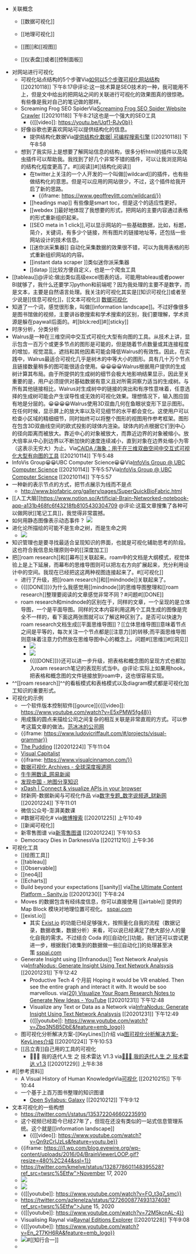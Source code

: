 - 关联概念
    - [[数据可视化]]
    - [[地理可视化]]

    - [[图]]和[[视图]]
    - [[仪表盘]]或者[[控制面板]]
- 对网站进行可视化
    - 可视化站点结构的5个步骤Via[如何以5个步骤可视化网站结构](https://www.link-assistant.com/news/site-visualization-guide.html) [[20210118]] 下午8:17@评论:这一技术算是SEO技术的一种，我可能用不上，但是文中给出的把网站之间的关联进行可视化的效果图真的很惊艳。有些像是我对自己的笔记做的那样。
    - Screaming Frog SEO SpiderVia[Screaming Frog SEO Spider Website Crawler](https://www.screamingfrog.co.uk/seo-spider/) [[20210118]] 下午8:21这也是一个强大的SEO工具
        - {{[[video]]: https://youtu.be/Uqf1-RJv0b}}
    - 好像谷歌也更喜欢网站可以提供结构化的信息。
        - 提供结构化数据Via[提供结构化数据| 可编程搜索引擎](https://developers.google.com/custom-search/docs/structured_data) [[20210118]] 下午8:58
    - 想到了我实际上是想要了解网站信息的结构，很多分析html的插件以及爬虫插件可以帮助我。我找到了好几个非常不错的插件，可以让我浏览网站的结构化程度更高了。#[[阅读]]#[[结构化阅读]]
        - 在twitter上关注的一个人开发的一个叫做[[wildcard]]的插件，也有些做结构化的意思。但是可以应用的网站很少，不过，这个插件给我开启了新的思路。
            - {{iframe: https://www.geoffreylitt.com/wildcard/}}
        - [[headings map]] 有些像是smart toc，但是这个的适应性更好。
        - [[webdex ]]最好地体现了我想要的形式，把网站的主要内容通过表格的形式重新组织起来。
        - [[SEO meta in 1 click]],可以显示网站的一些基础数据，比如，标题，简介，关键词，有多少个链接，所有图片的链接地址等，还包括一些网站设计的技术信息。
        - [[迷你派采集器]] 自动化采集数据的效果很不错，可以为我用表格的形式重新组织网站的内容。
        - [[instant data scraper ]]类似迷你派采集器
        - [[datap ]]比较方便自定义，也是一个爬虫工具
- [[tableau]]@评论:做出类似高级excel图表的话，可能用tableau或者power BI就够了，我什么还要学习python和前端呢？因为我处理的主要不是数字，而是文本，主要是自然语言处理。我关注的可视化其实是[[知识可视化]]或者至少说是[[信息可视化]]，[[文本可视化]] [数据可视化](((VlO6LZ6OW)))
- 知道了一个词，感觉很形象，叫做[[information landscape]]。不过好像很多是图书馆做的视频，主要讲谷歌搜索和学术搜索的区别，我们要理解，学术资源是躲在paywall后面的。#[[blck:red]]#[[sticky]]
- 时序分析，分类分析
- Walrus是一种在三维空间中交互式可视化大型有向图的工具。从技术上讲，显示包含一百万个或更多节点的图形是可能的，但是随着节点数量或其连接程度的增加，视觉混乱，遮挡和其他因素可能会降低Walrus的有效性。因此，在实践中，Walrus最适合可视化几乎是树木的中等大小的图形。具有几十万个节点且链接数量稍多的图可能很适合使用。😀😀😀😀Walrus根据用户提供的生成树计算其布局。由于所提供的生成树的细节会极大地影响结果显示，因此至关重要的是，用户必须提供对基础数据有意义且对所需洞察力适当的生成树。与所有其他链接相比，Walrus对生成树中的链接的突出和有序性意味着，任意选择的生成树可能会产生误导性或无效的可视化效果。理想情况下，输入图应固有地是分层的。😀😀😀😀Walrus使用3D双曲几何在鱼眼状变形下显示图形。在任何时候，显示屏上的放大率以及可见细节的水平都会变化。这使用户可以检查小区域的精细细节，同时始终可以将整个图形的视图用作参考框架。图形在包含3D双曲线空间的欧式投影的球体内渲染。球体内的点根据它们到中心的径向距离而被放大。靠近中心的对象被放大，而靠近边界的对象被缩小。放大倍率从中心到边界以不断加快的速度连续减小，直到对象在边界处缩小为零（这表示无穷大）为止。Via[CAIDA /海象：用于在三维双曲空间中交互式可视化大型有向图的工具](https://github.com/CAIDA/walrus) [[20210114]] 下午5:48
- InfoVis Group😀😀UBC Computer Science😀😀Via[InfoVis Group @ UBC Computer Science](http://www.cs.ubc.ca/group/infovis/) [[20210114]] 下午5:57Via[InfoVis Group @ UBC Computer Science](http://www.cs.ubc.ca/group/infovis/) [[20210114]] 下午5:57
- 一种新的表示节点的方式，把节点展示为线而不是点
    - http://www.biofabric.org/gallery/pages/SuperQuickBioFabric.html
- [[人工大脑]]https://www.notion.so/Artificial-Brain-Networked-notebook-app-a131b468fc6f43218fb8105430304709   @评论:这篇文章搜集了各种可以做网状[[笔记工具]]，我觉得非常震撼。
- 如何用静态图像表示动态事件？
![](https://firebasestorage.googleapis.com/v0/b/firescript-577a2.appspot.com/o/imgs%2Fapp%2Fxinyiheng%2F_kZ-8yCOt6.png?alt=media&token=d61472df-cceb-44a0-a9ee-2bc96d03dcb5)
- 进化论所描绘的可能不是生命之树，而是生命之网
    - ![](https://firebasestorage.googleapis.com/v0/b/firescript-577a2.appspot.com/o/imgs%2Fapp%2Fxinyiheng%2FZC-ye2Ec-V.png?alt=media&token=8c924cfa-1beb-480c-838d-3045473ba430)
- 知识管理也是要寻找最适合呈现知识的界面，也就是可视化辅助思考的阶段。这也符合我信息处理原则中的[[深度加工]]
- 把[[roam research]]和[[幕布]]关联起来。roam中的文档是大纲模式，视觉体验上是上下延展，而幕布的思维导图则可以把左右方向扩展起来，充分利用设计中的空间。我现在已经把这这两种视图连接起来了。#[[可视化]]
    - 进行了升级，把[[roam research]]和[[mindnode]]关联起来了。
    - {{[[DONE]]}}为什么我感觉用[[mindnode]]的思维导图整理和[[roam research]]整理要阅读的文章感觉非常不同？#问题#[[DONE]]
    - roam research和mindnode的区别在于，同样的文章，一个呈现的是立体导图，一个是平面导图。同样的文本内容利用这两个工具生成的图像是完全不一样的，看下面这两张图就可以了解这种区别了。是否可以快速为roam research文档生成[[平面思维导图]]？[[立体思维导图]]意味着节点之间是平等的，每次关注一个节点都是[[注意力]]的转移;而平面思维导图则意味着注意力仍然放在思维导图中心的概念上。问题#[[思维]]#[[洞见]]
        - ![](https://firebasestorage.googleapis.com/v0/b/firescript-577a2.appspot.com/o/imgs%2Fapp%2Fxinyiheng%2Furc721pzYw.png?alt=media&token=a7d6b550-6d1c-41e5-a686-d81109f27074)
        - ![](https://firebasestorage.googleapis.com/v0/b/firescript-577a2.appspot.com/o/imgs%2Fapp%2Fxinyiheng%2FRZYOISCq0S.png?alt=media&token=92ff9a65-0d7a-4bec-a270-eb9139f163d9)
        - {{[[DONE]]}}还可以进一步升级，把表格和概念图的呈现方式也都加入roam research笔记的表现形式当中。@评论:实际上如果用hook，把表格和概念图的文件链接放到roam中，这也很容易实现。
- ^^[[roam research]]^^的看板模式和表格模式以及diagram模式都是可视化加工知识的重要形式。
- 可视化的示例
    - 一个软件版本控制软件[[gource]]{{[[video]]: https://www.youtube.com/watch?v=E5xPMW5fg48}}
    - 用成簇的圆点来描绘公司之间复杂的相互关联是非常直观的方式。可以参考这篇文章的做法。[范冰冰的公司网](https://app.yinxiang.com/shard/s63/nl/13797828/185d4f8f-d3ea-42dd-a379-1d986aae416b/)
    - {{iframe: https://www.ludovicriffault.com/#/projects/visual-grammar}}
    - [The Pudding](https://pudding.cool/)
[[20201224]] 下午11:04
    - [Visual Capitalist](https://www.visualcapitalist.com/)
    - {{iframe: https://www.visualcinnamon.com/}}
    - [数据可视化 Archives - 全球深度报道网](https://cn.gijn.org/tag/%E6%95%B0%E6%8D%AE%E5%8F%AF%E8%A7%86%E5%8C%96/)
    - [牛牛圈](https://q.futunn.com/account/nnq?uid=5590138)[数读_网易新闻](http://data.163.com/special/datablog/)
    - [发现中国 - 地图分享知识](https://www.ageeye.cn/)
    - [xDash | Connect & visualize APIs in your browser](https://xdash.io/)
    - 财新网-数据新闻与可视化作品
via[数字专题_数字说频道_财新网](http://datanews.caixin.com/datatopic/)
[[20201224]] 下午11:01
    - 微信公众号-澎湃美数课
    - #数据可视化#
via[微博搜索](https://s.weibo.com/weibo?q=%23%E6%95%B0%E6%8D%AE%E5%8F%AF%E8%A7%86%E5%8C%96%23&Refer=hot_weibo)
[[20201225]] 上午10:49
    - [[新闻可视化]]
    - 新零售图谱
via[新零售图谱](https://mp.weixin.qq.com/s/9FYCzqxI_6jnSD_DJDkI4w)
[[20201224]] 下午10:53
    - Democracy Dies in DarknessVia[](https://www.washingtonpost.com/arts-entertainment/interactive/2021/tenement-museum/) [[20211210]] 上午9:36
- 可视化工具
    - [[绘图工具]]
    - [[tableau]]
    - [[Observable]]
    - [[neo4j]]
    - [[Echarts]]
    - Build beyond your expectations  [[sanity]]
via[The Ultimate Content Platform - Sanity.io](https://www.sanity.io/)
[[20201230]] 下午8:24
    - Moves 的数据包含有经纬度信息，你可以直接使用 [[airtable]] 提供的 Map Block 模块对地理位置可视化。 [sspai.com](https://sspai.com/post/42918)
    - [[exist.io]]
        - 其实 [Exist.io](http://exist.io/) 的功能已经足够强大，按照量化自我的流程（数据记录，数据收集，数据分析）来看，可以说已经满足了绝大部分人的量化自我的需求。不过结合 Coda 的[[自动化]]功能，我们还可以尝试更进一步，根据我们收集到的数据做一些[[自动化]]的处理甚至决策 [sspai.com](https://sspai.com/post/56565)
    - Generate Insight using  [[Infranodus]]
Text Network Analysis
via[InfraNodus: Generate Insight Using Text Network Analsysis](https://infranodus.com/#usecases)
[[20201231]] 下午12:42
        - Productive Tech
4 个月前
Hoping it would be VR enabled. Then see the entire graph and interact it with. It would be soo marvellous.
via[(20) Visualize Your Roam Research Notes to Generate New Ideas - YouTube](https://www.youtube.com/watch?v=ePLNXN_cg-w)
[[20201231]] 下午12:48
        - Visualize any Text or Data as a Network
via[InfraNodus: Generate Insight Using Text Network Analsysis](https://infranodus.com/#usecases)
[[20201231]] 下午12:49
        - {{[[youtube]]: https://www.youtube.com/watch?v=Zbq3N5B5DbE&feature=emb_logo}}
    - 图可视化分析解决方案-[[KeyLines]]介绍
via[图可视化分析解决方案-KeyLines介绍](https://mp.weixin.qq.com/s?__biz=MzAxNTgzMDI5MA==&mid=2650665009&idx=1&sn=8a8baac98ef776b291d3111d1f64fd0e&chksm=83f74c4cb480c55a4f5bc24c7bb1c1791aad5f691844daee910d3070da37c90ad751a9a3c1a9&scene=132#wechat_redirect)
[[20201224]] 下午10:53
    - [[吕立青]]自己用的工具的可视化
        - 🥚🐣🐥 我的迭代人生 之 技术雷达 V1.3
via[🥚🐣🐥 我的迭代人生 之 技术雷达 v1.3](https://radar.thoughtworks.com/?sheetId=https://raw.githubusercontent.com/JimmyLv/CHANGLOG.md/master/packages/radar/%25F0%259F%25A5%259A%25F0%259F%2590%25A3%25F0%259F%2590%25A5%2520%25E6%2588%2591%25E7%259A%2584%25E8%25BF%25AD%25E4%25BB%25A3%25E4%25BA%25BA%25E7%2594%259F%2520%25E4%25B9%258B%2520%25E6%258A%2580%25E6%259C%25AF%25E9%259B%25B7%25E8%25BE%25BE%2520v1.3.csv)
[[20201229]] 上午8:38
- #[[参考资料]]
    - A Visual History of Human KnowledgeVia[可视化](https://www.youtube.com/watch?v=BQZKs75RMqM) [[20210215]] 下午10:44
    - 一个基于上百万图书整理的知识图谱
        - [Open Syllabus: Galaxy](https://galaxy.opensyllabus.org/) [[20210212]] 下午9:12
- 文本可视化的一些构想
    - https://twitter.com/i/status/1353722046602235910
    - 这个视频已经距今已经27年了，但现在还没有类似的一站式信息管理系统。这个就是[[information landscape]]
        - {{[[video]]: https://www.youtube.com/watch?v=Qn9zCrIJzLs&feature=youtu.be}}
    - {{iframe: https://i1.wp.com/blog.eyewire.org/wp-content/uploads/2016/04/BrainViewerLOOP.gif?resize=480%2C244&ssl=1}}
    - https://twitter.com/kmelve/status/1328778601148395528?ref_src=twsrc%5Etfw">November 17, 2020
    - ![](https://firebasestorage.googleapis.com/v0/b/firescript-577a2.appspot.com/o/imgs%2Fapp%2Fxinyiheng%2FvmUPyWYdyd.png?alt=media&token=3f2c19a1-3ca5-4ca6-b467-b742fa0c6588)
    - ![](https://firebasestorage.googleapis.com/v0/b/firescript-577a2.appspot.com/o/imgs%2Fapp%2Fxinyiheng%2FD3Z5RIBoKb.png?alt=media&token=5b800bef-229c-4601-9e29-127da9264261)
    - {{[[youtube]]: https://www.youtube.com/watch?v=FO_t3q7_smc}}
    - https://twitter.com/azlenelza/status/1272600877493137408?ref_src=twsrc%5Etfw">June 15, 2020</a></blockquote> <script async src="https://platform.twitter.com/widgets.js" charset="utf-8"></script>
    - {{[[youtube]]: https://www.youtube.com/watch?v=72M5kcnAL-4}}
    - Visualising Raynal
via[Raynal Editions Explorer](http://cdhr-projects.anu.edu.au/raynal/)
[[20201228]] 下午9:08
    - {{[[youtube]]: https://www.youtube.com/watch?v=En_2T7KH6RA&feature=emb_logo}}
    - ![](https://firebasestorage.googleapis.com/v0/b/firescript-577a2.appspot.com/o/imgs%2Fapp%2Fxinyiheng%2FeKd3qNurvi.png?alt=media&token=823f683a-231f-4778-b3d1-5a462f0830b7)#[[知行合一]]
    - 
